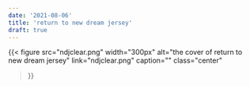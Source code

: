 ```yaml
---
date: '2021-08-06'
title: 'return to new dream jersey'
draft: true
---
```


{{< figure
  src="ndjclear.png"
  width="300px"
  alt="the cover of return to new dream jersey"
  link="ndjclear.png"
  caption=""
  class="center"
>}}
